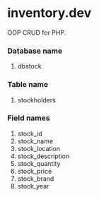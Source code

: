 # inventory.dev
OOP CRUD for PHP.

### Database name
1. dbstock

### Table name
1. stockholders

### Field names
1. stock_id
1. stock_name
1. stock_location
1. stock_description
1. stock_quantity
1. stock_price
1. stock_brand
1. stock_year


